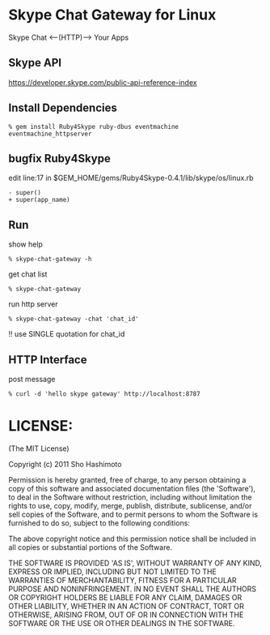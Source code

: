 Skype Chat Gateway for Linux
============================
Skype Chat <--(HTTP)--> Your Apps

Skype API
---------
https://developer.skype.com/public-api-reference-index


Install Dependencies
--------------------

    % gem install Ruby4Skype ruby-dbus eventmachine eventmachine_httpserver


bugfix Ruby4Skype
-----------------

edit line:17 in $GEM_HOME/gems/Ruby4Skype-0.4.1/lib/skype/os/linux.rb

    - super()
    + super(app_name)


Run
---

show help

    % skype-chat-gateway -h

get chat list

    % skype-chat-gateway

run http server

    % skype-chat-gateway -chat 'chat_id'

!! use SINGLE quotation for chat_id

HTTP Interface
--------------

post message

    % curl -d 'hello skype gateway' http://localhost:8787

LICENSE:
========

(The MIT License)

Copyright (c) 2011 Sho Hashimoto

Permission is hereby granted, free of charge, to any person obtaining
a copy of this software and associated documentation files (the
'Software'), to deal in the Software without restriction, including
without limitation the rights to use, copy, modify, merge, publish,
distribute, sublicense, and/or sell copies of the Software, and to
permit persons to whom the Software is furnished to do so, subject to
the following conditions:

The above copyright notice and this permission notice shall be
included in all copies or substantial portions of the Software.

THE SOFTWARE IS PROVIDED 'AS IS', WITHOUT WARRANTY OF ANY KIND,
EXPRESS OR IMPLIED, INCLUDING BUT NOT LIMITED TO THE WARRANTIES OF
MERCHANTABILITY, FITNESS FOR A PARTICULAR PURPOSE AND NONINFRINGEMENT.
IN NO EVENT SHALL THE AUTHORS OR COPYRIGHT HOLDERS BE LIABLE FOR ANY
CLAIM, DAMAGES OR OTHER LIABILITY, WHETHER IN AN ACTION OF CONTRACT,
TORT OR OTHERWISE, ARISING FROM, OUT OF OR IN CONNECTION WITH THE
SOFTWARE OR THE USE OR OTHER DEALINGS IN THE SOFTWARE.
